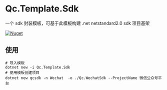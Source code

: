 # Qc.Template.Sdk

一个 sdk 封装模板，可基于此模板构建 .net netstandard2.0 sdk 项目基架

[![Nuget](https://img.shields.io/nuget/v/Qc.Template.Sdk)](https://www.nuget.org/packages/Qc.Template.Sdk/)

## 使用

```
# 导入模板
dotnet new -i Qc.Template.Sdk
# 使用模板创建项目
dotnet new qcsdk -n Wechat  -o ./Qc.WechatSdk --ProjectName 微信公众号平台
```
